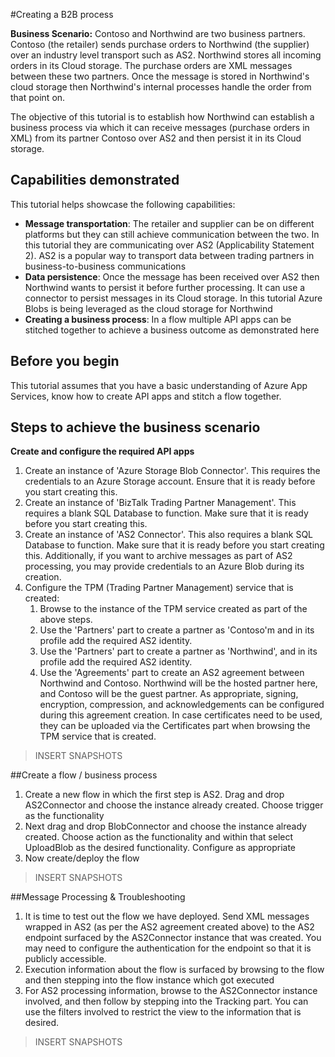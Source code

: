 <properties 
   pageTitle="Creating a B2B process" 
   description="This topic covers creation of B2B Business Process" 
   services="app-service\logic" 
   documentationCenter=".net,nodejs,java" 
   authors="harishkragarwal" 
   manager="dwrede" 
   editor=""/>

<tags
   ms.service="app-service-logic"
   ms.devlang="multiple"
   ms.topic="article"
   ms.tgt_pltfrm="na"
   ms.workload="integration" 
   ms.date="02/27/2015"
   ms.author="hariag"/>

#Creating a B2B process

**Business Scenario:** Contoso and Northwind are two business partners. Contoso (the retailer) sends purchase orders to Northwind (the supplier) over an industry level transport such as AS2. Northwind stores all incoming orders in its Cloud storage. The purchase orders are XML messages between these two partners. Once the message is stored in Northwind's cloud storage then Northwind's internal processes handle the order from that point on.
 
The objective of this tutorial is to establish how Northwind can establish a business process via which it can receive messages (purchase orders in XML) from its partner Contoso over AS2 and then persist it in its Cloud storage.

## Capabilities demonstrated 
This tutorial helps showcase the following capabilities: 

- **Message transportation**: The retailer and supplier can be on different platforms but they can still achieve communication between the two. In this tutorial they are communicating over AS2 (Applicability Statement 2). AS2 is a popular way to transport data between trading partners in business-to-business communications
- **Data persistence**: Once the message has been received over AS2 then Northwind wants to persist it before further processing. It can use a connector to persist messages in its Cloud storage. In this tutorial Azure Blobs is being leveraged as the cloud storage for Northwind
- **Creating a business process**: In a flow multiple API apps can be stitched together to achieve a business outcome as demonstrated here

## Before you begin 
This tutorial assumes that you have a basic understanding of Azure App Services, know how to create API apps and stitch a flow together.

## Steps to achieve the business scenario
**Create and configure the required API apps**

1. Create an instance of 'Azure Storage Blob Connector'. This requires the credentials to an Azure Storage account. Ensure that it is ready before you start creating this.
2. Create an instance of 'BizTalk Trading Partner Management'. This requires a blank SQL Database to function. Make sure that it is ready before you start creating this.
3. Create an instance of 'AS2 Connector'. This also requires a blank SQL Database to function. Make sure that it is ready before you start creating this. Additionally, if you want to archive messages as part of AS2 processing, you may provide credentials to an Azure Blob during its creation.
4. Configure the TPM (Trading Partner Management) service that is created:
	1. Browse to the instance of the TPM service created as part of the above steps.
	2. Use the 'Partners' part to create a partner as 'Contoso'm and in its profile add the required AS2 identity.
	3. Use the 'Partners' part to create a partner as 'Northwind', and in its profile add the required AS2 identity.
	4. Use the 'Agreements' part to create an AS2 agreement between Northwind and Contoso. Northwind will be the hosted partner here, and Contoso will be the guest partner. As appropriate, signing, encryption, compression, and acknowledgements can be configured during this agreement creation. In case certificates need to be used, they can be uploaded via the Certificates part when browsing the TPM service that is created.

> INSERT SNAPSHOTS

##Create a flow / business process

1. Create a new flow in which the first step is AS2. Drag and drop AS2Connector and choose the instance already created. Choose trigger as the functionality
2. Next drag and drop BlobConnector and choose the instance already created. Choose action as the functionality and within that select UploadBlob as the desired functionality. Configure as appropriate
3. Now create/deploy the flow

> INSERT SNAPSHOTS

##Message Processing & Troubleshooting

1. It is time to test out the flow we have deployed. Send XML messages wrapped in AS2 (as per the AS2 agreement created above) to the AS2 endpoint surfaced by the AS2Connector instance that was created. You may need to configure the authentication for the endpoint so that it is publicly accessible.
2. Execution information about the flow is surfaced by browsing to the flow and then stepping into the flow instance which got executed
3. For AS2 processing information, browse to the AS2Connector instance involved, and then follow by stepping into the Tracking part. You can use the filters involved to restrict the view to the information that is desired.

> INSERT SNAPSHOTS

